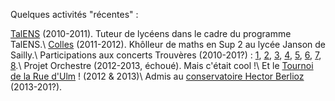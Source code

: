 Quelques activités "récentes" :

[TalENS](http://talens43.wordpress.com/) (2010-2011). Tuteur de lycéens dans le cadre du programme TalENS.\\
[Colles](colles.html) (2011-2012). Khôlleur de maths en Sup 2 au lycée Janson de Sailly.\\
Participations aux concerts Trouvères (2010-201?) : [1][], [2][], [3][], [4][], [5][], [6][], [7][], [8][].\\
Projet Orchestre (2012-2013, échoué). Mais c'était cool !\\
Et le [Tournoi de la Rue d'Ulm](http://www.tru.ens.fr/) ! (2012 & 2013)\\
Admis au [conservatoire Hector Berlioz](http://equipement.paris.fr/conservatoire-municipal-hector-berlioz-1607) (2013-201?).

[1]: http://www.eleves.ens.fr/trouveres/2010-2011/programmes/programme-19-10-10.pdf
[2]: http://www.eleves.ens.fr/trouveres/2010-2011/programmes/prog_avril.pdf
[3]: http://www.eleves.ens.fr/trouveres/2011-2012/concerts/concert3.html
[4]: http://www.eleves.ens.fr/trouveres/2011-2012/concerts/concert5.html
[5]: http://www.eleves.ens.fr/trouveres/2012-2013/concerts/concert1.html
[6]: http://www.eleves.ens.fr/trouveres/2012-2013/concerts/concert11Dec.html
[7]: http://www.eleves.ens.fr/trouveres/2012-2013/concerts/concert26Mars.html
[8]: http://www.eleves.ens.fr/trouveres/2012-2013/concerts/concert4Juin.html
